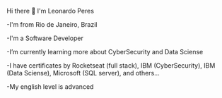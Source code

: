  Hi there 👋 I'm Leonardo Peres

-I'm from Rio de Janeiro, Brazil

-I'm a Software Developer

-I’m currently learning more about CyberSecurity and Data Sciense

-I have certificates by Rocketseat (full stack), IBM (CyberSecurity), IBM (Data Sciense), Microsoft (SQL server), and others...

-My english level is advanced
